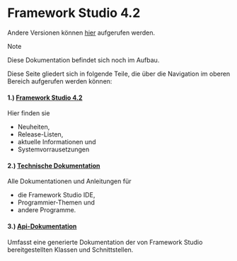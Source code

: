 # Framework Studio 4.2

Andere Versionen können [hier](/fsdocs/index.html) aufgerufen werden.

> [!NOTE]
> Diese Dokumentation befindet sich noch im Aufbau.

Diese Seite gliedert sich in folgende Teile, die über die Navigation im oberen Bereich aufgerufen werden können:

#### 1.) [Framework Studio 4.2](articles/neuheiten-4-2.md)

Hier finden sie

* Neuheiten,
* Release-Listen,
* aktuelle Informationen und
* Systemvorrausetzungen

#### 2.) [Technische Dokumentation](doc/index.md)

Alle Dokumentationen und Anleitungen für

* die Framework Studio IDE,
* Programmier-Themen und
* andere Programme.

#### 3.) [Api-Dokumentation](xref:FrameworkSystems.FrameworkBase)

Umfasst eine generierte Dokumentation der von Framework Studio bereitgestellten Klassen und Schnittstellen.
